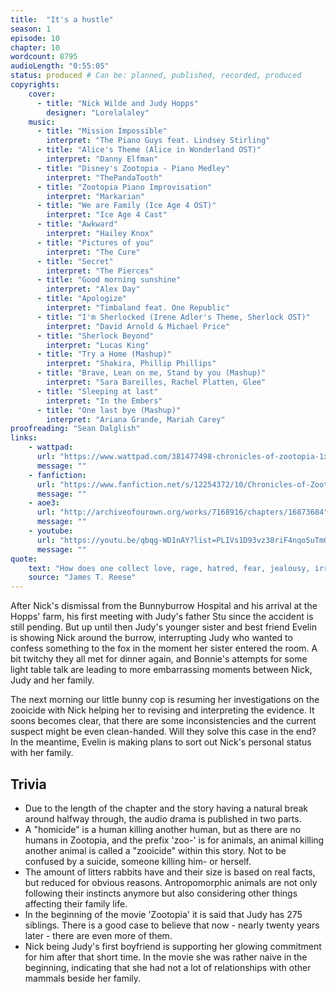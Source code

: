 ```yaml
---
title:  "It's a hustle"
season: 1
episode: 10
chapter: 10
wordcount: 8795
audioLength: "0:55:05"
status: produced # Can be: planned, published, recorded, produced
copyrights:
    cover:
      - title: "Nick Wilde and Judy Hopps"
        designer: "Lorelalaley"
    music:
      - title: "Mission Impossible"
        interpret: "The Piano Guys feat. Lindsey Stirling"
      - title: "Alice's Theme (Alice in Wonderland OST)"
        interpret: "Danny Elfman"
      - title: "Disney's Zootopia - Piano Medley"
        interpret: "ThePandaTooth"
      - title: "Zootopia Piano Improvisation"
        interpret: "Markarian"
      - title: "We are Family (Ice Age 4 OST)"
        interpret: "Ice Age 4 Cast"
      - title: "Awkward"
        interpret: "Hailey Knox"
      - title: "Pictures of you"
        interpret: "The Cure"
      - title: "Secret"
        interpret: "The Pierces"
      - title: "Good morning sunshine"
        interpret: "Alex Day"
      - title: "Apologize"
        interpret: "Timbaland feat. One Republic"
      - title: "I'm Sherlocked (Irene Adler's Theme, Sherlock OST)"
        interpret: "David Arnold & Michael Price"
      - title: "Sherlock Beyond"
        interpret: "Lucas King"
      - title: "Try a Home (Mashup)"
        interpret: "Shakira, Phillip Phillips"
      - title: "Brave, Lean on me, Stand by you (Mashup)"
        interpret: "Sara Bareilles, Rachel Platten, Glee"
      - title: "Sleeping at last"
        interpret: "In the Embers"
      - title: "One last bye (Mashup)"
        interpret: "Ariana Grande, Mariah Carey"
proofreading: "Sean Dalglish"
links:
    - wattpad:
      url: "https://www.wattpad.com/381477498-chronicles-of-zootopia-1x10-it%27s-a-hustle"
      message: ""
    - fanfiction:
      url: "https://www.fanfiction.net/s/12254372/10/Chronicles-of-Zootopia"
      message: ""
    - aoe3:
      url: "http://archiveofourown.org/works/7168916/chapters/16873684"
      message: ""
    - youtube:
      url: "https://youtu.be/qbqg-WD1nAY?list=PLIVs1D93vz38riF4nqo5uTmGpoU1yWeko"
      message: ""
quote:
    text: "How does one collect love, rage, hatred, fear, jealousy, irrationality, or other intangibles? Clues left at a crime scene may be of inestimable value in leading to the solution of a crime; however, they are not necessarily items of physical evidence, per se."
    source: "James T. Reese"
---
```

After Nick's dismissal from the Bunnyburrow Hospital and his arrival at the Hopps' farm, his first meeting with Judy's father Stu since the accident is still pending. But up until then Judy's younger sister and best friend Evelin is showing Nick around the burrow, interrupting Judy who wanted to confess something to the fox in the moment her sister entered the room. A bit twitchy they all met for dinner again, and Bonnie's attempts for some light table talk are leading to more embarrassing moments between Nick, Judy and her family.

The next morning our little bunny cop is resuming her investigations on the zooicide with Nick helping her to revising and interpreting the evidence. It soons becomes clear, that there are some inconsistencies and the current suspect might be even clean-handed. Will they solve this case in the end? In the meantime, Evelin is making plans to sort out Nick's personal status with her family.

## Trivia

- Due to the length of the chapter and the story having a natural break around halfway through, the audio drama is published in two parts.
- A "homicide" is a human killing another human, but as there are no humans in Zootopia, and the prefix 'zoo-' is for animals, an animal killing another animal is called a "zooicide" within this story. Not to be confused by a suicide, someone killing him- or herself. 
- The amount of litters rabbits have and their size is based on real facts, but reduced for obvious reasons. Antropomorphic animals are not only following their instincts anymore but also considering other things affecting their family life.
- In the beginning of the movie 'Zootopia' it is said that Judy has 275 siblings. There is a good case to believe that now - nearly twenty years later - there are even more of them.
- Nick being Judy's first boyfriend is supporting her glowing commitment for him after that short time. In the movie she was rather naive in the beginning, indicating that she had not a lot of relationships with other mammals beside her family.